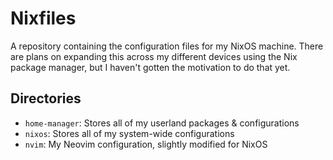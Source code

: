 # Nixfiles

A repository containing the configuration files for my NixOS machine. There are
plans on expanding this across my different devices using the Nix package
manager, but I haven't gotten the motivation to do that yet.

## Directories

- `home-manager`: Stores all of my userland packages & configurations
- `nixos`: Stores all of my system-wide configurations
- `nvim`: My Neovim configuration, slightly modified for NixOS

